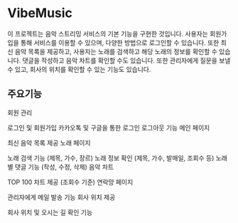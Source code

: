 # VibeMusic


이 프로젝트는 음악 스트리밍 서비스의 기본 기능을 구현한 것입니다.
사용자는 회원가입을 통해 서비스를 이용할 수 있으며, 
다양한 방법으로 로그인할 수 있습니다. 
또한 최신 음악 목록을 제공하고, 
사용자는 노래를 검색하고 해당 노래의 정보를 확인할 수 있습니다. 
댓글을 작성하고 음악 차트를 확인할 수도 있습니다. 
또한 관리자에게 질문을 보낼 수 있고, 
회사의 위치를 확인할 수 있는 기능도 있습니다.

## 주요기능

회원 관리

로그인 및 회원가입
카카오톡 및 구글을 통한 로그인
로그아웃 기능
메인 페이지

최신 음악 목록 제공
노래 페이지

노래 검색 기능 (제목, 가수, 장르)
노래 정보 확인 (제목, 가수, 발매일, 조회수 등)
노래 별 댓글 기능 (작성, 수정, 삭제)
음악 차트

TOP 100 차트 제공 (조회수 기준)
연락망 페이지

관리자에게 메일 발송 기능
회사 위치 제공

회사 위치 및 오시는 길 확인 기능
